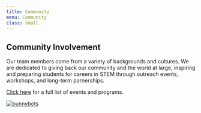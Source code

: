 ```yaml
---
title: Community
menu: Community
class: small
---
```


## **Community Involvement**

Our team members come from a variety of backgrounds and cultures. We are dedicated to giving back our community and the world at large, inspiring and preparing students for careers in STEM through outreach events, workshops, and long-term parnerships.

[Click here](/02.OUTREACH) for a full list of events and programs.

[![bunnybots](/images/photo_bunnybotsWithRobot.JPG)](/02.OUTREACH)
